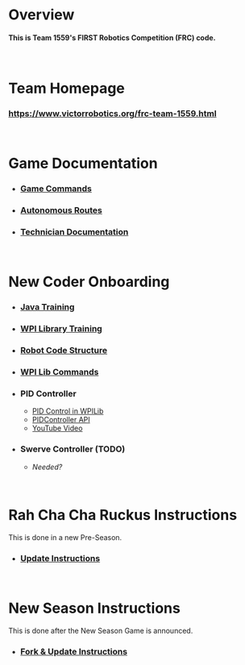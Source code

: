 # Overview
#### This is Team 1559's FIRST Robotics Competition (FRC) code.

<br/>

# Team Homepage
### https://www.victorrobotics.org/frc-team-1559.html

<br/>

# Game Documentation
* ### [Game Commands](docs/Game%20Commands.md)
* ### [Autonomous Routes](docs/Autonomous%20Routes.md)
* ### [Technician Documentation](docs/Technician%20Documentation.md)

<br/>

# New Coder Onboarding
* ### [Java Training](docs/Java%20Training.md)
* ### [WPI Library Training](docs/WPI%20Library%20Training.md)
* ### [Robot Code Structure](docs/Code%20Structure.md)
* ### [WPI Lib Commands](docs/WPILib%20Commands.md)
* ### PID Controller
    * [PID Control in WPILib](https://docs.wpilib.org/en/stable/docs/software/advanced-controls/controllers/pidcontroller.html)
    * [PIDController API](https://github.wpilib.org/allwpilib/docs/release/java/edu/wpi/first/math/controller/PIDController.html)
    * [YouTube Video](https://www.youtube.com/watch?v=4Y7zG48uHRo)
* ### Swerve Controller **(TODO)**
    * _Needed?_

<br/>

# Rah Cha Cha Ruckus Instructions
This is done in a new Pre-Season.
* ### [Update Instructions](docs/Update%20Instructions.md)

<br/>

# New Season Instructions
This is done after the New Season Game is announced.
* ### [Fork & Update Instructions](docs/New%20Season%20Instructions.md)